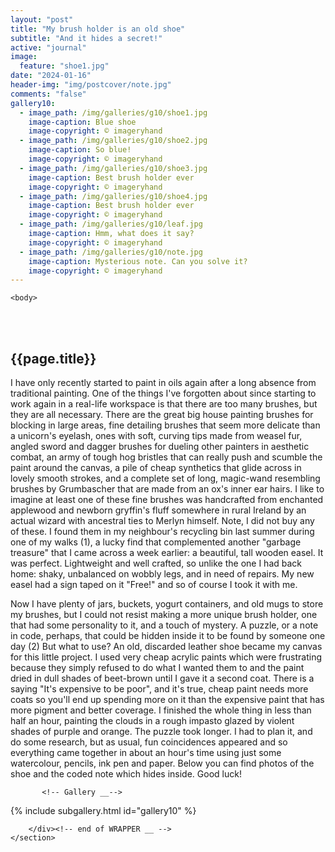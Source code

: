 ```yaml
---
layout: "post"
title: "My brush holder is an old shoe"
subtitle: "And it hides a secret!"
active: "journal"
image:
  feature: "shoe1.jpg"
date: "2024-01-16"
header-img: "img/postcover/note.jpg"
comments: "false"
gallery10: 
  - image_path: /img/galleries/g10/shoe1.jpg
    image-caption: Blue shoe
    image-copyright: © imageryhand
  - image_path: /img/galleries/g10/shoe2.jpg
    image-caption: So blue!
    image-copyright: © imageryhand
  - image_path: /img/galleries/g10/shoe3.jpg
    image-caption: Best brush holder ever
    image-copyright: © imageryhand
  - image_path: /img/galleries/g10/shoe4.jpg
    image-caption: Best brush holder ever
    image-copyright: © imageryhand
  - image_path: /img/galleries/g10/leaf.jpg
    image-caption: Hmm, what does it say?
    image-copyright: © imageryhand
  - image_path: /img/galleries/g10/note.jpg
    image-caption: Mysterious note. Can you solve it?
    image-copyright: © imageryhand
---
```



<html class="no-js" lang="en">
<head>
	<meta content="charset=utf-8">
</head>

    <body>

<section id="content" role="main">
		<div class="wrapper">
	<br><br>
			<h2>{{page.title}}</h2>

<p> I have only recently started to paint in oils again after a long absence from traditional painting. One of the things I've forgotten about since starting to work again in a real-life workspace is that there are too many brushes, but they are all necessary.
There are the great big house painting brushes for blocking in large areas, fine detailing brushes that seem more delicate than a unicorn's eyelash, ones with soft, curving tips made from weasel fur, angled sword and dagger brushes for dueling other painters in aesthetic combat, an army of tough hog bristles that can really push and scumble the paint around the canvas, a pile of cheap synthetics that glide across in lovely smooth strokes, and a complete set of long, magic-wand resembling brushes by Grumbascher that are made from an ox's inner ear hairs. I like to imagine at least one of these fine brushes was handcrafted from enchanted applewood and newborn gryffin's fluff somewhere in rural Ireland by an actual wizard with ancestral ties to Merlyn himself. Note, I did not buy any of these. I found them in my neighbour's recycling bin last summer during one of my walks (1), a lucky find that complemented another "garbage treasure" that I came across a week earlier: a beautiful, tall wooden easel. It was perfect. Lightweight and well crafted, so unlike the one I had back home: shaky, unbalanced on wobbly legs, and in need of repairs. My new easel had a sign taped on it "Free!" and so of course I took it with me. 
</p>

<p> Now I have plenty of jars, buckets, yogurt containers, and old mugs to store my brushes, but I could not resist making a more unique brush holder, one that had some personality to it, and a touch of mystery. A puzzle, or a note in code, perhaps, that could be hidden inside it to be found by someone one day (2) But what to use? An old, discarded leather shoe became my canvas for this little project. I used very cheap acrylic paints which were frustrating because they simply refused to do what I wanted them to and the paint dried in dull shades of beet-brown until I gave it a second coat. There is a saying "It's expensive to be poor", and it's true, cheap paint needs more coats so you'll end up spending more on it than the expensive paint that has more pigment and better coverage. I finished the whole thing in less than half an hour, painting the clouds in a rough impasto glazed by violent shades of purple and orange. The puzzle took longer. I had to plan it, and do some research, but as usual, fun coincidences appeared and so everything came together in about an hour's time using just some watercolour, pencils, ink pen and paper. Below you can find photos of the shoe and the coded note which hides inside. Good luck!  </p>


           <!-- Gallery __-->
			
{% include subgallery.html id="gallery10" %}

<!-- end of GALLERY __ -->

		</div><!-- end of WRAPPER __ -->
	</section>





